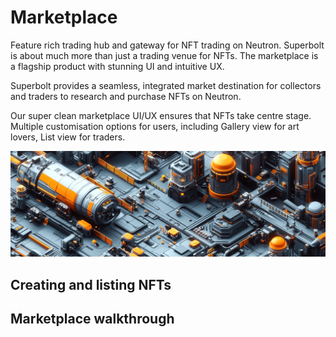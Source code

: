 # Marketplace

Feature rich trading hub and gateway for NFT trading on Neutron. Superbolt is about much more than just a trading venue for NFTs. The marketplace is a flagship product with stunning UI and intuitive UX.

Superbolt provides a seamless, integrated market destination for collectors and traders to research and purchase NFTs on Neutron.

Our super clean marketplace UI/UX ensures that NFTs take centre stage. Multiple customisation options for users, including Gallery view for art lovers, List view for traders.

![alt text](<Superbolt 3-1 non branded 10.png>)

## Creating and listing NFTs

## Marketplace walkthrough